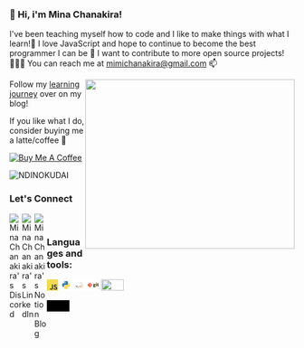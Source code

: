 ### 👋 Hi, i'm Mina Chanakira! 

I've been teaching myself how to code and I like to make things with what I learn!🌱 I love JavaScript and hope to continue to become the best programmer I can be 🙂 I want to contribute to more open source projects!👩🏿‍💻 You can reach me at mimichanakira@gmail.com 📫 
<br />

<img align="right" src="https://user-images.githubusercontent.com/96605342/183249296-289ad163-38a2-434c-bfd8-e119f0fe90e5.gif" width="370" height="300" />

Follow my <a href="https://www.notion.so/What-I-ve-Been-Learning-4ac23028adb04e0683b6919ae9b2b9bd" target="_blank">learning journey</a> over on my blog!

If you like what I do, consider buying me a latte/coffee 🍵

<a align="right" href="https://www.buymeacoffee.com/mimichanakira" target="_blank"><img src="https://cdn.buymeacoffee.com/buttons/v2/default-red.png" alt="Buy Me A Coffee" width="150" ></a>



<p align="left"> <img width="450" src="https://github-readme-stats.vercel.app/api?username=NDINOKUDAI&show_icons=true&theme=gotham" alt="NDINOKUDAI" />



### Let's Connect
<a href="https://discord.gg/Bfzhh3mf" target="_blank">
  <img align="left" alt="Mina Chanakira's Discord" width="22px" src="https://raw.githubusercontent.com/peterthehan/peterthehan/master/assets/discord.svg" />
</a>

<a href="https://www.linkedin.com/in/mina-chanakira-703428124/" target="_blank">
  <img align="left" alt="Mina Chanakira's LinkedIn" width="22px" src="https://raw.githubusercontent.com/peterthehan/peterthehan/master/assets/linkedin.svg" />
</a>
<a href="https://mire-valley-ae6.notion.site/What-I-ve-Been-Learning-4ac23028adb04e0683b6919ae9b2b9bd" target="_blank">
<img align="left" alt="Mina Chanakira's Notion Blog" width="22px" src="https://user-images.githubusercontent.com/96605342/183250629-bdbfd7c8-ba07-43bd-9894-1658b3de12da.png"/>
</a>

<br>

### Languages and tools:

<code><img height="20" src="https://raw.githubusercontent.com/github/explore/80688e429a7d4ef2fca1e82350fe8e3517d3494d/topics/javascript/javascript.png"></code>
<code><img height="20" src="https://raw.githubusercontent.com/github/explore/80688e429a7d4ef2fca1e82350fe8e3517d3494d/topics/python/python.png"></code>
<code><img height="20" src="https://raw.githubusercontent.com/github/explore/80688e429a7d4ef2fca1e82350fe8e3517d3494d/topics/mysql/mysql.png"></code>
<code><img height="20" src="https://raw.githubusercontent.com/github/explore/80688e429a7d4ef2fca1e82350fe8e3517d3494d/topics/git/git.png"></code>
<img height="20" width="40" src="https://user-images.githubusercontent.com/96605342/183250716-8d259046-3464-46d3-9c73-1a403e142440.png">


<video width="40px" loop="true" autoplay="autoplay" controls>
<source src="https://user-images.githubusercontent.com/96605342/183259164-756fb6c5-5658-426d-a4c8-dfdea6fc8836.mp4"/>
  </video>

